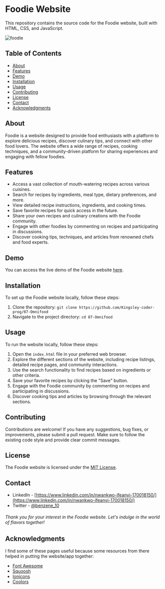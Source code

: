 
# Foodie Website

This repository contains the source code for the Foodie website, built with HTML, CSS, and JavaScript.

![foodie](https://github.com/Kingsley-coder-prog/07-Omnifood/assets/78315203/e2f95fce-374a-43c8-9204-facd3c259ac6)

## Table of Contents

- [About](#about)
- [Features](#features)
- [Demo](#demo)
- [Installation](#installation)
- [Usage](#usage)
- [Contributing](#contributing)
- [License](#license)
- [Contact](#contact)
- [Acknowledgments](#acknowledgments)

## About

Foodie is a website designed to provide food enthusiasts with a platform to explore delicious recipes, discover culinary tips, and connect with other food lovers. The website offers a wide range of recipes, cooking techniques, and a community-driven platform for sharing experiences and engaging with fellow foodies.

## Features

- Access a vast collection of mouth-watering recipes across various cuisines.
- Search for recipes by ingredients, meal type, dietary preferences, and more.
- View detailed recipe instructions, ingredients, and cooking times.
- Save favorite recipes for quick access in the future.
- Share your own recipes and culinary creations with the Foodie community.
- Engage with other foodies by commenting on recipes and participating in discussions.
- Discover cooking tips, techniques, and articles from renowned chefs and food experts.

## Demo

You can access the live demo of the Foodie website [here](https://foodie-point.netlify.app/).

## Installation

To set up the Foodie website locally, follow these steps:

1. Clone the repository: `git clone https://github.com/Kingsley-coder-prog/07-Omnifood`
2. Navigate to the project directory: `cd 07-Omnifood`

## Usage

To run the website locally, follow these steps:

1. Open the `index.html` file in your preferred web browser.
2. Explore the different sections of the website, including recipe listings, detailed recipe pages, and community interactions.
3. Use the search functionality to find recipes based on ingredients or other criteria.
4. Save your favorite recipes by clicking the "Save" button.
5. Engage with the Foodie community by commenting on recipes and participating in discussions.
6. Discover cooking tips and articles by browsing through the relevant sections.

## Contributing

Contributions are welcome! If you have any suggestions, bug fixes, or improvements, please submit a pull request. Make sure to follow the existing code style and provide clear commit messages.

## License

The Foodie website is licensed under the [MIT License](LICENSE).

## Contact

- LinkedIn - [https://www.linkedin.com/in/nwankwo-ifeanyi-170018150/](https://www.linkedin.com/in/nwankwo-ifeanyi-170018150/)
- Twitter - [@benzene_10](@benzene_10)
###### Thank you for your interest in the Foodie website. Let's indulge in the world of flavors together!

## Acknowledgments

I find some of these pages useful because some resources from there helped in putting the website/app together:
* [Font Awesome](https://fonts.google.com/)
* [Squoosh](https://squoosh.app/)
* [Ionicons](https://ionic.io/ionicons)
* [Coolors](https://coolors.co/?home)
